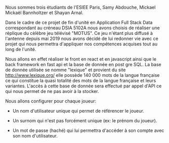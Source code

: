 Nous sommes trois étudiants de l'ESIEE Paris, Samy Abdouche, Mickael Mickaël Bannholtzer et Shayan Arnal.

Dans le cadre de ce projet de fin d'unité en Application Full Stack Data correspondant au créneau DSIA 5102A nous avons choisis de réaliser une réplique du cèlèbre jeu télévisé "MOTUS". 
Ce jeu n'étant plus diffusé à l'antenne depuis mai 2019 nous avons décidé de lui redonner vie avec ce projet qui nous permettra d'appliquer nos compétences acquises tout au long de l'unité.

Nous allons en effet réaliser le front en react et en javascript ainsi que le back framework en fast api et la base de donnée en post gre SQL.
La base de donnée utilisée se nomme "lexique" et provient du site http://www.lexique.org/ elle possède 140 000 mots de la langue française ce qui constitue la quasi totalité des mots de la langue française et leurs variantes.
L'accès à cette base de donnée sera effectué par appel d'API ce qui nous permet de ne pas avoir à la stocker.

Nous allons configurer pour chaque joueur:

- Un nom d'utilisateur unique qui permet de référencer le joueur.

- Un surnom qui n'est pas forcément unique (ex: le prénom du joueur).

- Un mot de passe (haché) qui lui permettra d'accéder à son compte avec son nom d'utilisateur.








